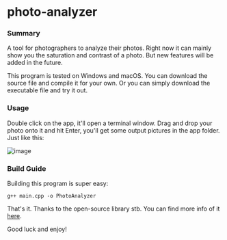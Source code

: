 # photo-analyzer
### Summary

A tool for photographers to analyze their photos. Right now it can mainly show you the  saturation and contrast of a photo. But new features will be added in the future.

This program is tested on Windows and macOS. You can download the source file and compile it for your own. Or you can simply download the executable file and try it out.

### Usage

Double click on the app, it'll open a terminal window. Drag and drop your photo onto it and hit Enter, you'll get some output pictures in the app folder. Just like this:

![image](https://github.com/wytalfred/photo-analyzer/blob/master/sample_ouput.png)

### Build Guide

Building this program is super easy:

`g++ main.cpp -o PhotoAnalyzer`

That's it. Thanks to the open-source library stb. You can find more info of it [here](https://github.com/nothings/stb).



Good luck and enjoy!
